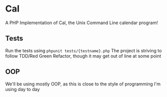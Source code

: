 # Cal
A PHP Implementation of Cal, the Unix Command Line calendar program!


## Tests
Run the tests using `phpunit tests/{testname}.php`
The project is striving to follow TDD/Red Green Refactor, though it may get out of line at some point

## OOP
We'll be using mostly OOP, as this is close to the style of programming I'm using day to day
